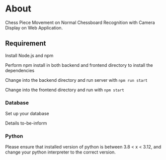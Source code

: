 # About

Chess Piece Movement on Normal Chessboard Recognition with Camera Display on Web Application.

## Requirement

Install Node.js and npm

Perform npm install in both backend and frontend directory to install the dependencies

Change into the backend directory and run server with `npm run start`

Change into the frontend directory and run with `npm start`

### Database

Set up your database

Details to-be-inform

### Python

Please ensure that installed version of python is between 3.8 < x < 3.12, and change your python interpreter to the correct version.
